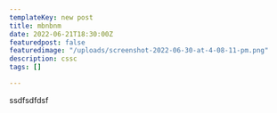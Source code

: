 ```yaml
---
templateKey: new post
title: mbnbnm
date: 2022-06-21T18:30:00Z
featuredpost: false
featuredimage: "/uploads/screenshot-2022-06-30-at-4-08-11-pm.png"
description: cssc
tags: []

---
```

ssdfsdfdsf